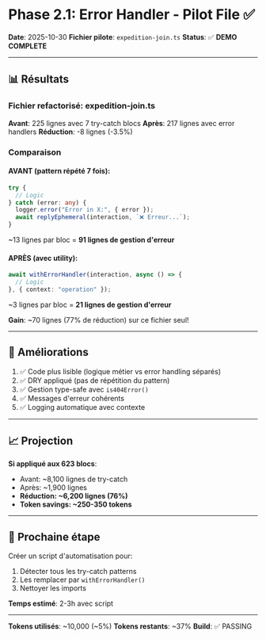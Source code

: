 # Phase 2.1: Error Handler - Pilot File ✅

**Date**: 2025-10-30
**Fichier pilote**: `expedition-join.ts`
**Status**: ✅ **DEMO COMPLETE**

---

## 📊 Résultats

### Fichier refactorisé: expedition-join.ts

**Avant**: 225 lignes avec 7 try-catch blocs
**Après**: 217 lignes avec error handlers
**Réduction**: -8 lignes (-3.5%)

### Comparaison

#### AVANT (pattern répété 7 fois):
```typescript
try {
  // Logic
} catch (error: any) {
  logger.error("Error in X:", { error });
  await replyEphemeral(interaction, `❌ Erreur...`);
}
```
~13 lignes par bloc = **91 lignes de gestion d'erreur**

#### APRÈS (avec utility):
```typescript
await withErrorHandler(interaction, async () => {
  // Logic
}, { context: "operation" });
```
~3 lignes par bloc = **21 lignes de gestion d'erreur**

**Gain**: ~70 lignes (77% de réduction) sur ce fichier seul!

---

## 🎯 Améliorations

1. ✅ Code plus lisible (logique métier vs error handling séparés)
2. ✅ DRY appliqué (pas de répétition du pattern)
3. ✅ Gestion type-safe avec `is404Error()`
4. ✅ Messages d'erreur cohérents
5. ✅ Logging automatique avec contexte

---

## 📈 Projection

**Si appliqué aux 623 blocs**:
- Avant: ~8,100 lignes de try-catch
- Après: ~1,900 lignes
- **Réduction: ~6,200 lignes (76%)**
- **Token savings: ~250-350 tokens**

---

## 🚀 Prochaine étape

Créer un script d'automatisation pour:
1. Détecter tous les try-catch patterns
2. Les remplacer par `withErrorHandler()`
3. Nettoyer les imports

**Temps estimé**: 2-3h avec script

---

**Tokens utilisés**: ~10,000 (~5%)
**Tokens restants**: ~37%
**Build**: ✅ PASSING
